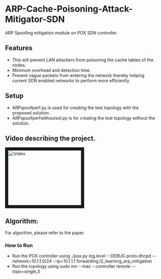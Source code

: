 ARP-Cache-Poisoning-Attack-Mitigator-SDN
========================================
ARP Spoofing mitigation module on POX SDN controller. 

## Features
* This will prevent LAN attackers from poisoning the cache tables of the nodes.
* Minimum overhead and detection time.
* Prevent vague packets from entering the network thereby helping current SDN enabled networks to perform more efficiently.

## Setup
* ARPspoofperf.py is used for creating the test topology with the proposed solution.
* ARPspoofperfwithoutsol.py is for creating the test topology without the solution. 

## Video describing the project.
<a href="http://www.youtube.com/watch?feature=player_embedded&v=ls-LIkGDDbc
" target="_blank"><img src="http://img.youtube.com/vi/ls-LIkGDDbc/0.jpg" 
alt="Video" width="240" height="180" border="10" /></a>

## Algorithm:
For algorithm, please refer to the paper.

### How to Run
* Run the POX controller using 
./pox.py log.level --DEBUG proto.dhcpd --network=10.1.1.0/24 --ip=10.1.1.1 forwarding.l2_learning_arp_mitigation
* Run the topology using
sudo mn --mac --controller remote --topo=single,3
